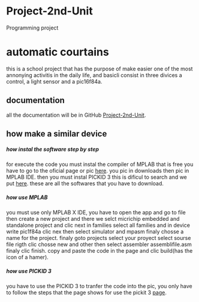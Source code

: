 # Project-2nd-Unit
Programming project 


# automatic courtains 
this is a school project that has the purpose of make easier one of the most 
annonying activitis in the daily life, and basicli consist in three divices a
control, a light sensor and a pic16f84a.

## documentation
all the documentation will be in GitHub [Project-2nd-Unit](https://github.com/ferxd380/Project-2nd-Unit.git).

## how make a similar device

##### how instal the software step by step
for execute the code you must instal the compiler of MPLAB that is free
you have to go to the oficial page or pic [here](https://www.microchip.com/mplab/mplab-x-ide).
you pic in downloads then pic in MPLAB IDE.
then you must instal PICKID 3 this is dificul to search and we put [here](https://www.microchip.com/Developmenttools/ProductDetails/PG164130). 
these are all the softwares that you have to download.

##### how use MPLAB
you must use only MPLAB X IDE, you have to open the app and go to file then create 
a new project and there we selct micrichip embedded and standalone project and clic 
next in families select all families and in device write pic1f84a clic nex then 
select simulator and mpasm finaly chosse a name for the project.
finaly goto projects select your proyect select sourse file rigth clic chosse new 
and other then select assembler assemblifile.asm finaly clic finish.
copy and paste the code in the page and clic build(has the icon of a hamer).

##### how use PICKID 3
you have to use the PICKID 3 to tranfer the code into the pic, you only have to 
follow the steps that the page shows for use the pickit 3 [page](https://pwmlabs.wordpress.com/2017/04/05/grabado-de-pics-con-pickit3-y-mplab-x/).